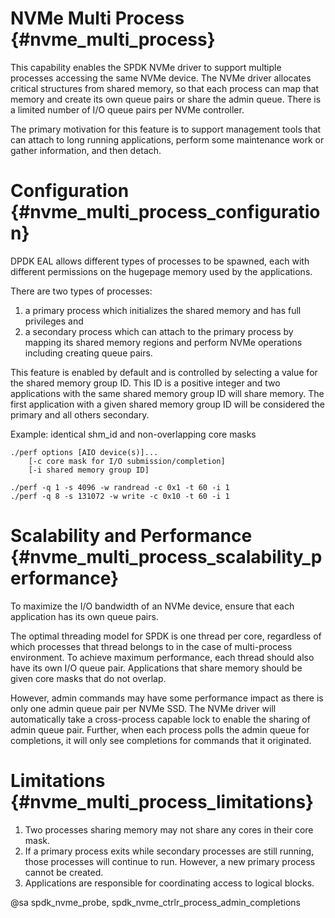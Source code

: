 # NVMe Multi Process {#nvme_multi_process}

This capability enables the SPDK NVMe driver to support multiple processes accessing the
same NVMe device. The NVMe driver allocates critical structures from shared memory, so
that each process can map that memory and create its own queue pairs or share the admin
queue. There is a limited number of I/O queue pairs per NVMe controller.

The primary motivation for this feature is to support management tools that can attach
to long running applications, perform some maintenance work or gather information, and
then detach.

# Configuration {#nvme_multi_process_configuration}

DPDK EAL allows different types of processes to be spawned, each with different permissions
on the hugepage memory used by the applications.

There are two types of processes:
1. a primary process which initializes the shared memory and has full privileges and
2. a secondary process which can attach to the primary process by mapping its shared memory
regions and perform NVMe operations including creating queue pairs.

This feature is enabled by default and is controlled by selecting a value for the shared
memory group ID. This ID is a positive integer and two applications with the same shared
memory group ID will share memory. The first application with a given shared memory group
ID will be considered the primary and all others secondary.

Example: identical shm_id and non-overlapping core masks
~~~{.sh}
./perf options [AIO device(s)]...
	[-c core mask for I/O submission/completion]
	[-i shared memory group ID]

./perf -q 1 -s 4096 -w randread -c 0x1 -t 60 -i 1
./perf -q 8 -s 131072 -w write -c 0x10 -t 60 -i 1
~~~

# Scalability and Performance {#nvme_multi_process_scalability_performance}

To maximize the I/O bandwidth of an NVMe device, ensure that each application has its own
queue pairs.

The optimal threading model for SPDK is one thread per core, regardless of which processes
that thread belongs to in the case of multi-process environment. To achieve maximum
performance, each thread should also have its own I/O queue pair. Applications that share
memory should be given core masks that do not overlap.

However, admin commands may have some performance impact as there is only one admin queue
pair per NVMe SSD. The NVMe driver will automatically take a cross-process capable lock
to enable the sharing of admin queue pair. Further, when each process polls the admin
queue for completions, it will only see completions for commands that it originated.

# Limitations {#nvme_multi_process_limitations}

1. Two processes sharing memory may not share any cores in their core mask.
2. If a primary process exits while secondary processes are still running, those processes
will continue to run. However, a new primary process cannot be created.
3. Applications are responsible for coordinating access to logical blocks.

@sa spdk_nvme_probe, spdk_nvme_ctrlr_process_admin_completions
